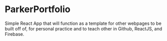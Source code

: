 # ParkerPortfolio
Simple React App that will function as a template for other webpages to be built off of, for personal practice and to teach other in Github, ReactJS, and Firebase.
